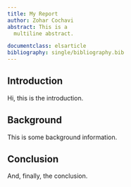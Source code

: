 ```yaml
---
title: My Report
author: Zohar Cochavi
abstract: This is a
  multiline abstract.

documentclass: elsarticle
bibliography: single/bibliography.bib
---
```


## Introduction

Hi, this is the introduction.

## Background

This is some background information.

## Conclusion

And, finally, the conclusion.
